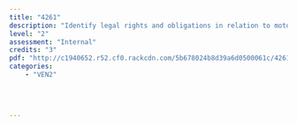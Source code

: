 ```yaml
---
title: "4261"
description: "Identify legal rights and obligations in relation to motor vehicle ownership and operation"
level: "2"
assessment: "Internal"
credits: "3"
pdf: "http://c1940652.r52.cf0.rackcdn.com/5b678024b8d39a6d0500061c/4261.pdf"
categories:
    - "VEN2"
    
    
    
    
---
```


